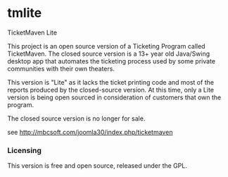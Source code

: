# tmlite
TicketMaven Lite

This project is an open source version of a Ticketing Program called TicketMaven. The closed source version is a 13+ year old Java/Swing desktop app
that automates the ticketing process used by some private communities with their own theaters.

This version is "Lite" as it lacks the ticket printing code and most of the reports produced by the closed-source version.
At this time, only a Lite version is being open sourced in consideration of customers that own the program.

The closed source version is no longer for sale. 

see http://mbcsoft.com/joomla30/index.php/ticketmaven

### Licensing

This version is free and open source, released under the GPL.


